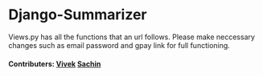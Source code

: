# Django-Summarizer

Views.py has all the functions that an url follows.
Please make neccessary changes such as email password and gpay link for full functioning.

#### Contributers: [Vivek](https://github.com/VivekGuruduttK28) [Sachin](https://github.com/assistantgoogle)
